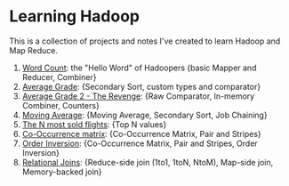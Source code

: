 # Learning Hadoop #
This is a collection of projects and notes I've created to learn Hadoop and Map Reduce.   
  
1. [Word Count](./word_count): the "Hello Word" of Hadoopers {basic Mapper and Reducer, Combiner}
2. [Average Grade](./average_grade): {Secondary Sort, custom types and comparator}
3. [Average Grade 2 - The Revenge](./average_grade_revisited): {Raw Comparator, In-memory Combiner, Counters}
4. [Moving Average](./moving_average): {Moving Average, Secondary Sort, Job Chaining}
5. [The N most sold flights](./top_n_records): {Top N values}
6. [Co-Occurrence matrix](./co_occurrence_matrix): {Co-Occurrence Matrix, Pair and Stripes}
7. [Order Inversion](./order_inversion): {Co-Occurrence Matrix, Pair and Stripes, Order Inversion}
8. [Relational Joins](./relational_joins): {Reduce-side join (1to1, 1toN, NtoM), Map-side join, Memory-backed join}